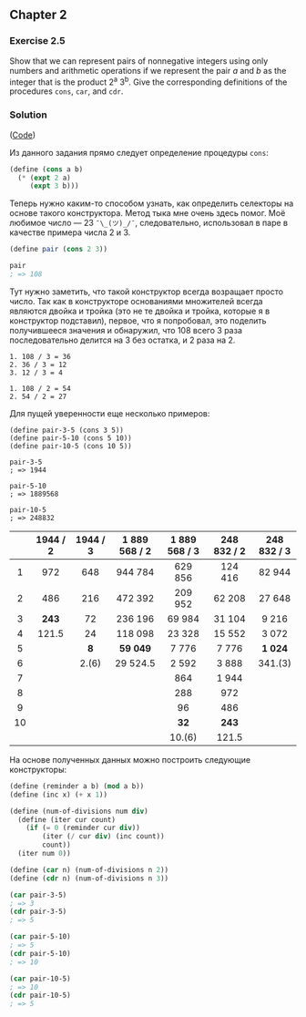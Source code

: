 ## Chapter 2

### Exercise 2.5

Show that we can represent pairs of nonnegative integers using only numbers and arithmetic operations if we represent the pair _a_ and _b_ as the integer that is the product 2<sup>a</sup> 3<sup>b</sup>. Give the corresponding definitions of the procedures `cons`, `car`, and `cdr`.

### Solution

([Code](../../src/Chapter%202/Exercise%202.5.scm))

Из данного задания прямо следует определение процедуры `cons`:

```scheme
(define (cons a b)
  (* (expt 2 a)
     (expt 3 b)))
```

Теперь нужно каким-то способом узнать, как определить селекторы на основе такого конструктора. Метод тыка мне очень здесь помог. Моё любимое число — 23 `¯\_(ツ)_/¯`, следовательно, использовал в паре в качестве примера числа 2 и 3.

```scheme
(define pair (cons 2 3))

pair
; => 108
```

  Тут нужно заметить, что такой конструктор всегда возращает просто число. Так как в конструкторе основаниями множителей всегда являются двойка и тройка (это не те двойка и тройка, которые я в конструктор подставил), первое, что я попробовал, это поделить получившееся значения и обнаружил, что 108 всего 3 раза последовательно делится на 3 без остатка, и 2 раза на 2.

```
1. 108 / 3 = 36
2. 36 / 3 = 12
3. 12 / 3 = 4

1. 108 / 2 = 54
2. 54 / 2 = 27
```

Для пущей уверенности еще несколько примеров:

```
(define pair-3-5 (cons 3 5))
(define pair-5-10 (cons 5 10))
(define pair-10-5 (cons 10 5))

pair-3-5
; => 1944

pair-5-10
; => 1889568

pair-10-5
; => 248832
```

|  | 1944 / 2 | 1944 / 3 | 1 889 568 / 2 | 1 889 568 / 3 | 248 832 / 2 | 248 832 / 3
:-:|:--------:|:--------:|:-------------:|:-------------:|:-----------:|:-----------:
 1 |    972   |   648    |    944 784    |    629 856    |   124 416   |   82 944
 2 |    486   |   216    |    472 392    |    209 952    |    62 208   |   27 648
 3 |  **243** |    72    |    236 196    |     69 984    |    31 104   |    9 216
 4 |  121.5   |    24    |    118 098    |     23 328    |    15 552   |    3 072
 5 |          |   **8**  |   **59 049**  |      7 776    |     7 776   |  **1 024**
 6 |          | 2.(6)    |   29 524.5    |      2 592    |     3 888   |  341.(3)
 7 |          |          |               |        864    |     1 944   |
 8 |          |          |               |        288    |       972   |
 9 |          |          |               |         96    |       486   |
10 |          |          |               |       **32**  |     **243** |
|  |          |          |               |     10.(6)    |     121.5   |

На основе полученных данных можно построить следующие конструкторы:

```scheme
(define (reminder a b) (mod a b))
(define (inc x) (+ x 1))

(define (num-of-divisions num div)
  (define (iter cur count)
    (if (= 0 (reminder cur div))
        (iter (/ cur div) (inc count))
        count))
  (iter num 0))

(define (car n) (num-of-divisions n 2))
(define (cdr n) (num-of-divisions n 3))

(car pair-3-5)
; => 3
(cdr pair-3-5)
; => 5

(car pair-5-10)
; => 5
(cdr pair-5-10)
; => 10

(car pair-10-5)
; => 10
(cdr pair-10-5)
; => 5
```
